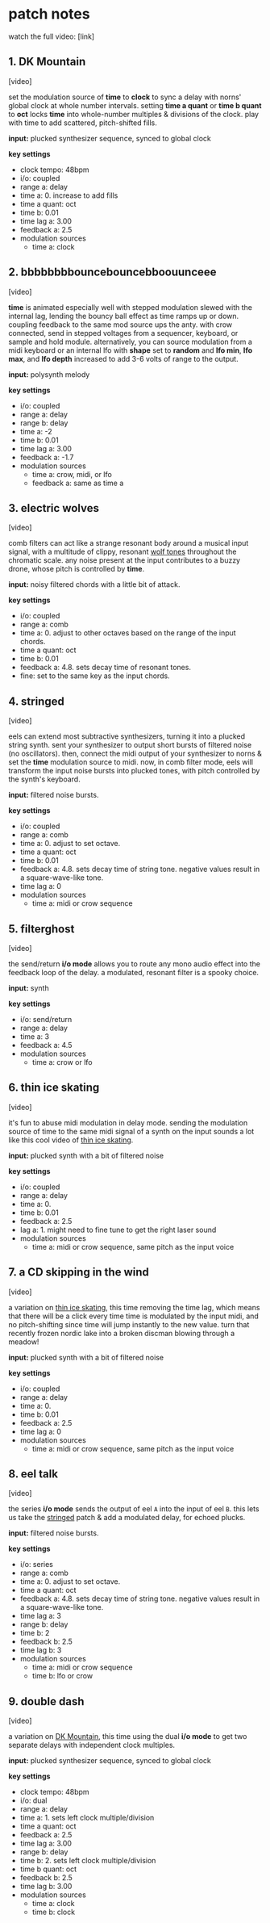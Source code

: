 # patch notes

watch the full video: [link]

## 1. DK Mountain

[video]

set the modulation source of **time** to **clock** to sync a delay with norns' global clock at whole number intervals. setting **time a quant** or **time b quant** to **oct** locks **time** into whole-number multiples & divisions of the clock. play with time to add scattered, pitch-shifted fills.

**input:** plucked synthesizer sequence, synced to global clock

**key settings**
- clock tempo: 48bpm
- i/o: coupled
- range a: delay
- time a: 0. increase to add fills
- time a quant: oct
- time b: 0.01
- time lag a: 3.00
- feedback a: 2.5
- modulation sources
  - time a: clock

## 2. bbbbbbbbouncebouncebboouunceee

[video]

**time** is animated especially well with stepped modulation slewed with the internal lag, lending the bouncy ball effect as time ramps up or down. coupling feedback to the same mod source ups the anty. with crow connected, send in stepped voltages from a sequencer, keyboard, or sample and hold module. alternatively, you can source modulation from a midi keyboard or an internal lfo with **shape** set to **random** and **lfo min**, **lfo max**, and **lfo depth** increased to add 3-6 volts of range to the output.

**input:** polysynth melody

**key settings**
- i/o: coupled
- range a: delay
- range b: delay
- time a: -2
- time b: 0.01
- time lag a: 3.00
- feedback a: -1.7
- modulation sources
  - time a: crow, midi, or lfo
  - feedback a: same as time a

## 3. electric wolves

[video]

comb filters can act like a strange resonant body around a musical input signal, with a multitude of clippy, resonant [wolf tones](https://en.wikipedia.org/wiki/Wolf_tone) throughout the chromatic scale. any noise present at the input contributes to a buzzy drone, whose pitch is controlled by **time**.

**input:** noisy filtered chords with a little bit of attack.

**key settings**
- i/o: coupled
- range a: comb
- time a: 0. adjust to other octaves based on the range of the input chords.
- time a quant: oct
- time b: 0.01
- feedback a: 4.8. sets decay time of resonant tones.
- fine: set to the same key as the input chords.

## 4. stringed

[video]

eels can extend most subtractive synthesizers, turning it into a plucked string synth. sent your synthesizer to output short bursts of filtered noise (no oscillators). then, connect the midi output of your synthesizer to norns & set the **time** modulation source to midi. now, in comb filter mode, eels will transform the input noise bursts into plucked tones, with pitch controlled by the synth's keyboard.

**input:** filtered noise bursts.

**key settings**
- i/o: coupled
- range a: comb
- time a: 0. adjust to set octave.
- time a quant: oct
- time b: 0.01
- feedback a: 4.8. sets decay time of string tone. negative values result in a square-wave-like tone.
- time lag a: 0
- modulation sources
  - time a: midi or crow sequence

## 5. filterghost

[video]

the send/return **i/o mode** allows you to route any mono audio effect into the feedback loop of the delay. a modulated, resonant filter is a spooky choice.

**input:** synth

**key settings**
- i/o: send/return
- range a: delay
- time a: 3
- feedback a: 4.5
- modulation sources
  - time a: crow or lfo

## 6. thin ice skating

[video]

it's fun to abuse midi modulation in delay mode. sending the modulation source of time to the same midi signal of a synth on the input sounds a lot like this cool video of [thin ice skating](https://www.youtube.com/watch?v=v3O9vNi-dkA&list=WL&index=20).

**input:** plucked synth with a bit of filtered noise

**key settings**
- i/o: coupled
- range a: delay
- time a: 0.
- time b: 0.01
- feedback a: 2.5
- lag a: 1. might need to fine tune to get the right laser sound
- modulation sources
  - time a: midi or crow sequence, same pitch as the input voice

## 7. a CD skipping in the wind

[video]

a variation on [thin ice skating](#6-thin-ice-skating), this time removing the time lag, which means that there will be a click every time time is modulated by the input midi, and no pitch-shifting since time will jump instantly to the new value. turn that recently frozen nordic lake into a broken discman blowing through a meadow!

**input:** plucked synth with a bit of filtered noise

**key settings**
- i/o: coupled
- range a: delay
- time a: 0.
- time b: 0.01
- feedback a: 2.5
- time lag a: 0
- modulation sources
  - time a: midi or crow sequence, same pitch as the input voice

## 8. eel talk

[video]

the series **i/o mode** sends the output of eel `A` into the input of eel `B`. this lets us take the [stringed](#4-stringed) patch & add a modulated delay, for echoed plucks.

**input:** filtered noise bursts.

**key settings**
- i/o: series
- range a: comb
- time a: 0. adjust to set octave.
- time a quant: oct
- feedback a: 4.8. sets decay time of string tone. negative values result in a square-wave-like tone.
- time lag a: 3
- range b: delay
- time b: 2
- feedback b: 2.5
- time lag b: 3
- modulation sources
  - time a: midi or crow sequence
  - time b: lfo or crow

## 9. double dash

[video]

a variation on [DK Mountain](#1-DK-Mountain), this time using the dual **i/o mode** to get two separate delays with independent clock multiples.

**input:** plucked synthesizer sequence, synced to global clock

**key settings**
- clock tempo: 48bpm
- i/o: dual
- range a: delay
- time a: 1. sets left clock multiple/division
- time a quant: oct
- feedback a: 2.5
- time lag a: 3.00
- range b: delay
- time b: 2. sets left clock multiple/division
- time b quant: oct
- feedback b: 2.5
- time lag b: 3.00
- modulation sources
  - time a: clock
  - time b: clock

